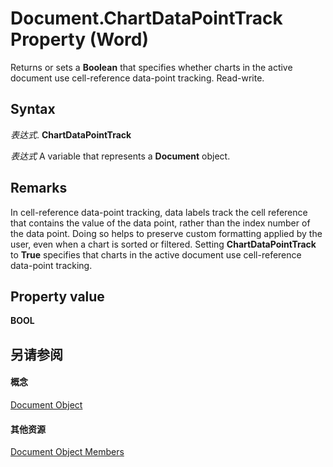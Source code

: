 
# Document.ChartDataPointTrack Property (Word)

Returns or sets a  **Boolean** that specifies whether charts in the active document use cell-reference data-point tracking. Read-write.


## Syntax

 _表达式_. **ChartDataPointTrack**

 _表达式_ A variable that represents a **Document** object.


## Remarks

In cell-reference data-point tracking, data labels track the cell reference that contains the value of the data point, rather than the index number of the data point. Doing so helps to preserve custom formatting applied by the user, even when a chart is sorted or filtered. Setting  **ChartDataPointTrack** to **True** specifies that charts in the active document use cell-reference data-point tracking.


## Property value

 **BOOL**


## 另请参阅


#### 概念


[Document Object](8d83487a-2345-a036-a916-971c9db5b7fb.md)
#### 其他资源


[Document Object Members](http://msdn.microsoft.com/library/fc9ab457-0888-f917-3d52-387168ac23b9%28Office.15%29.aspx)